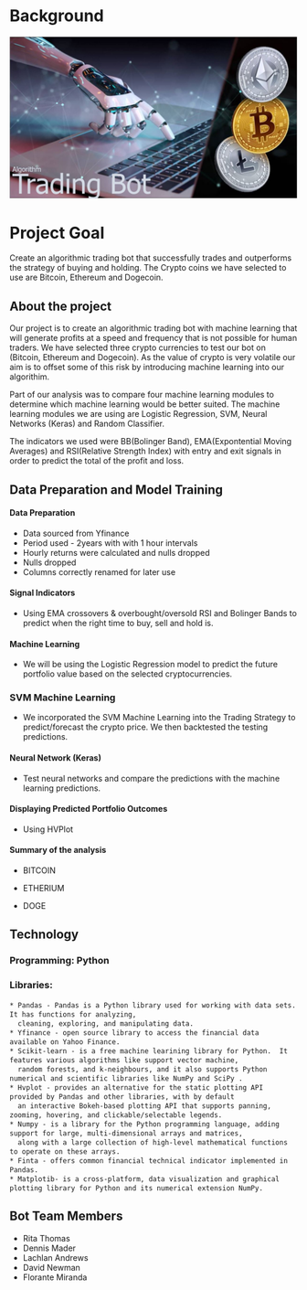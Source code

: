 # Background

![project-2-challenge](Images/proj2-background2.JPG)

# Project Goal
Create an algorithmic trading bot that successfully trades and outperforms the strategy of buying and holding.  The Crypto coins we have selected to use are Bitcoin, Ethereum and Dogecoin.  

## About the project
Our project is to create an algorithmic trading bot with machine learning that will generate profits at a speed and frequency that is not possible for human traders.  We have selected three crypto currencies to test our bot on (Bitcoin, Ethereum and Dogecoin). As the value of crypto is very volatile our aim is to offset some of this risk by introducing machine learning into our algorithim.  

Part of our analysis was to compare four machine learning modules to determine which machine learning would be better suited.  The machine learning modules we are using are Logistic Regression, SVM, Neural Networks (Keras) and Random Classifier.  

The indicators we used were BB(Bolinger Band), EMA(Expontential Moving Averages) and RSI(Relative Strength Index) with entry and exit signals in order to predict the total of the profit and loss.

 
## Data Preparation and Model Training
#### Data Preparation
 * Data sourced from Yfinance 
 * Period used - 2years with with 1 hour intervals
 * Hourly returns were calculated and nulls dropped
 * Nulls dropped
 * Columns correctly renamed for later use
#### Signal Indicators
 * Using EMA crossovers & overbought/oversold RSI and Bolinger Bands to predict when the right time to buy, sell and hold is.
#### Machine Learning
 * We will be using the Logistic Regression model to predict the future portfolio value based on the selected cryptocurrencies.
###  SVM Machine Learning
  * We incorporated the SVM Machine Learning into the Trading Strategy to predict/forecast the crypto price. We then backtested the testing predictions.
#### Neural Network (Keras)
 * Test neural networks and compare the predictions with the machine learning predictions.
#### Displaying Predicted Portfolio Outcomes
 * Using HVPlot
#### Summary of the analysis
 * BITCOIN


 * ETHERIUM



 * DOGE 
 
## Technology
### Programming: Python 
### Libraries:
    * Pandas - Pandas is a Python library used for working with data sets. It has functions for analyzing, 
      cleaning, exploring, and manipulating data.
    * Yfinance - open source library to access the financial data available on Yahoo Finance. 
    * Scikit-learn - is a free machine learining library for Python.  It features various algorithms like support vector machine, 
      random forests, and k-neighbours, and it also supports Python numerical and scientific libraries like NumPy and SciPy .
    * Hvplot - provides an alternative for the static plotting API provided by Pandas and other libraries, with by default 
      an interactive Bokeh-based plotting API that supports panning, zooming, hovering, and clickable/selectable legends.
    * Numpy - is a library for the Python programming language, adding support for large, multi-dimensional arrays and matrices, 
      along with a large collection of high-level mathematical functions to operate on these arrays.
    * Finta - offers common financial technical indicator implemented in Pandas.
    * Matplotib- is a cross-platform, data visualization and graphical plotting library for Python and its numerical extension NumPy.
   
## Bot Team Members
   *  Rita Thomas
   *  Dennis Mader
   *  Lachlan Andrews
   *  David Newman
   *  Florante Miranda 
